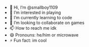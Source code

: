 - 👋 Hi, I’m @smallboy1109
- 👀 I’m interested in playing
- 🌱 I’m currently learning to code
- 💞️ I’m looking to collaborate on games
- 📫 How to reach me idk
- 😄 Pronouns: he/him or microwave
- ⚡ Fun fact: im cool

<!---
smallboy1109/smallboy1109 is a ✨ special ✨ repository because its `README.md` (this file) appears on your GitHub profile.
You can click the Preview link to take a look at your changes.
--->
